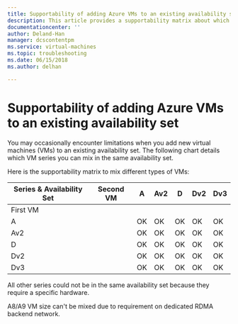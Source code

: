 ```yaml
---
title: Supportability of adding Azure VMs to an existing availability set | Microsoft Docs
description: This article provides a supportability matrix about which VM series you can mix in the same availability set
documentationcenter: ''
author: Deland-Han
manager: dcscontentpm
ms.service: virtual-machines
ms.topic: troubleshooting
ms.date: 06/15/2018
ms.author: delhan

---
```

# Supportability of adding Azure VMs to an existing availability set

You may occasionally encounter limitations when you add new virtual machines (VMs) to an existing availability set. The following chart details which VM series you can mix in the same availability set.

Here is the supportability matrix to mix different types of VMs:

Series & Availability Set|Second VM|A|Av2|D|Dv2|Dv3|
|---|---|---|---|---|---|---|
|First VM|||||||
|A||OK|OK|OK|OK|OK|
|Av2||OK|OK|OK|OK|OK|
|D||OK|OK|OK|OK|OK|
|Dv2||OK|OK|OK|OK|OK|
|Dv3||OK|OK|OK|OK|OK|

All other series could not be in the same availability set because they require a specific hardware.

A8/A9 VM size can't be mixed due to requirement on dedicated RDMA backend network.
